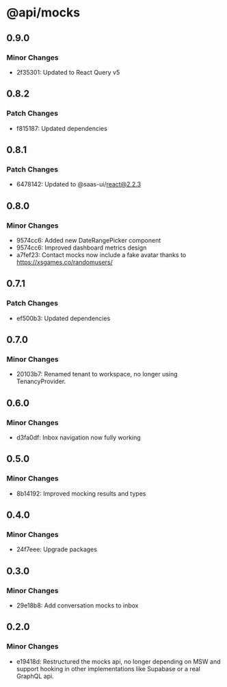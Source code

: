 # @api/mocks

## 0.9.0

### Minor Changes

- 2f35301: Updated to React Query v5

## 0.8.2

### Patch Changes

- f815187: Updated dependencies

## 0.8.1

### Patch Changes

- 6478142: Updated to @saas-ui/react@2.2.3

## 0.8.0

### Minor Changes

- 9574cc6: Added new DateRangePicker component
- 9574cc6: Improved dashboard metrics design
- a7fef23: Contact mocks now include a fake avatar thanks to https://xsgames.co/randomusers/

## 0.7.1

### Patch Changes

- ef500b3: Updated dependencies

## 0.7.0

### Minor Changes

- 20103b7: Renamed tenant to workspace, no longer using TenancyProvider.

## 0.6.0

### Minor Changes

- d3fa0df: Inbox navigation now fully working

## 0.5.0

### Minor Changes

- 8b14192: Improved mocking results and types

## 0.4.0

### Minor Changes

- 24f7eee: Upgrade packages

## 0.3.0

### Minor Changes

- 29e18b8: Add conversation mocks to inbox

## 0.2.0

### Minor Changes

- e19418d: Restructured the mocks api, no longer depending on MSW and support hooking in other implementations like Supabase or a real GraphQL api.
